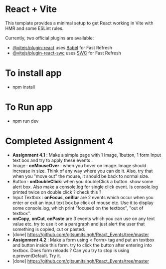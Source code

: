 # React + Vite

This template provides a minimal setup to get React working in Vite with HMR and some ESLint rules.

Currently, two official plugins are available:

- [@vitejs/plugin-react](https://github.com/vitejs/vite-plugin-react/blob/main/packages/plugin-react/README.md) uses [Babel](https://babeljs.io/) for Fast Refresh
- [@vitejs/plugin-react-swc](https://github.com/vitejs/vite-plugin-react-swc) uses [SWC](https://swc.rs/) for Fast Refresh

# To install app #
- npm install

# To Run app #
- npm run dev

# Completed Assignment 4
- **Assignment 4.1** : Make a simple page with 1 Image, 1button, 1 form Input text box and try to apply these events .
- Image : **onMouseOver** : when you hover on image. Image should increase in size. Think of any way where you can do it. Also, try that when you "move out" the mouse, it should be back to normal size.
- Button : **onDoubleClick**: when you doubleClick a button. show some alert box. Also make a console.log for single click event. Is console.log printed twice on double click ? check this ?
- Input Textbox : **onFocus**, **onBlur** are 2 events which occur when you enter or exit an input text box by click of mouse etc. Use it to display some console.log, which print "focused on the textbox", "out of textbox".
- **onCopy**, **onCut**, **onPaste** are 3 events which you can use on any text value etc. try to use it on a paragraph and just alert the user that something is copied, cut or pasted.
- [done] https://github.com/gitsumitsingh/React_Events/tree/master
- **Assignment 4.2** : Make a form using < Form> tag and put an textbox and button inside this form. try to click the button after entering into textbox. Does form reloads ? Can you try to stop is using e.preventDefault. Try it.
- [done] https://github.com/gitsumitsingh/React_Events/tree/master
